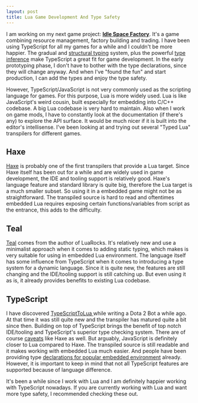 ```yaml
---
layout: post
title: Lua Game Development And Type Safety
---
```


I am working on my next game project: [**Idle Space Factory**](https://twitter.com/insraq/status/1355625568545468417). It's a game combining resource management, factory building and trading. I have been using TypeScript for all my games for a while and I couldn't be more happier. The gradual and [structural typing](https://www.typescriptlang.org/docs/handbook/type-compatibility.html) system, plus the powerful [type inference](https://www.typescriptlang.org/docs/handbook/type-inference.html) make TypeScript a great fit for game development. In the early prototyping phase, I don't have to bother with the type declarations, since they will change anyway. And when I've "found the fun" and start production, I can add the types and enjoy the type safety.

However, TypeScript/JavaScript is not very commonly used as the scripting language for games. For this purpose, Lua is more widely used. Lua is like JavaScript's weird cousin, built especially for embedding into C/C++ codebase. A big Lua codebase is very hard to maintain. Also when I work on game mods, I have to constantly look at the documentation (if there's any) to explore the API surface. It would be much nicer if it is built into the editor's intellisense. I've been looking at and trying out several "Typed Lua" transpilers for different games.

## Haxe

[Haxe](https://haxe.org/manual/target-lua-getting-started.html) is probably one of the first transpilers that provide a Lua target. Since Haxe itself has been out for a while and are widely used in game development, the IDE and tooling support is relatively good. Haxe's language feature and standard library is quite big, therefore the Lua target is a much smaller subset. So using it in a embedded game might not be as straightforward. The transpiled source is hard to read and oftentimes embedded Lua requires exposing certain functions/variables from script as the entrance, this adds to the difficulty.

## Teal

[Teal](https://github.com/teal-language/tl) comes from the author of LuaRocks. It's relatively new and use a minimalist approach when it comes to adding static typing, which makes is very suitable for using in embedded Lua environment. The language itself has some influence from TypeScript when it comes to introducing a type system for a dynamic language. Since it is quite new, the features are still changing and the IDE/tooling support is still catching up. But even using it as is, it already provides benefits to existing Lua codebase.

## TypeScript

I have discovered [TypeScriptToLua ](https://typescripttolua.github.io/) while writing a Dota 2 Bot a while ago. At that time it was still quite new and the transpiler has matured quite a bit since then. Building on top of TypeScript brings the benefit of top notch IDE/tooling and TypeScript's superior type checking system. There are of course [caveats](https://typescripttolua.github.io/docs/caveats) like Haxe as well. But arguably, JavaScript is definitely closer to Lua compared to Haxe. The transpiled source is still readable and it makes working with embedded Lua much easier. And people have been providing type [declarations for popular embedded environment](https://typescripttolua.github.io/docs/getting-started#declarations) already. However, it is important to keep in mind that not all TypeScript features are supported because of language difference.

It's been a while since I work with Lua and I am definitely happier working with TypeScript nowadays. If you are currently working with Lua and want more type safety, I recommended checking these out.